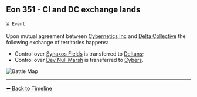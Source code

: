 ## Eon 351 - CI and DC exchange lands

`⌛ Event`

Upon mutual agreement between [Cybernetics Inc](https://zeithalt.github.io/r/cybernetics_inc.html) and [Delta Collective](https://zeithalt.github.io/r/delta_collective.html) the following exchange of territories happens:
- Control over [Synaxos Fields](https://zeithalt.github.io/r/synaxos_fields.html) is transferred to [Deltans](https://zeithalt.github.io/r/deltans.html);
- Control over [Dev Null Marsh](https://zeithalt.github.io/r/dev_null_marsh.html) is transferred to [Cybers](https://zeithalt.github.io/r/cybers.html).
  
![Battle Map](https://zeithalt.github.io/t/m/eon0351.png)

----------
[⬅️ Back to Timeline](https://zeithalt.github.io/t/#eon0351)